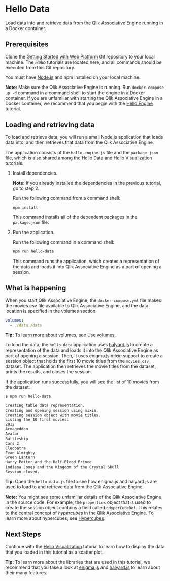 # Hello Data

Load data into and retrieve data from the Qlik Associative Engine running in a Docker container.

## Prerequisites

Clone the
[Getting Started with Web Platform](https://github.com/qlik-ea/getting-started-with-web-platform)
Git repository to your local machine. The *Hello* tutorials are located here,
and all commands should be executed from this Git repository.

You must have [Node.js](https://nodejs.org/en/) and npm
installed on your local machine.

**Note:** Make sure the Qlik Associative Engine is running. Run `docker-compose up -d`
command in a command shell to start the engine in a Docker container.
If you are unfamiliar with starting the Qlik Associative Engine in a Docker container, we
recommend that you begin with the [Hello Engine](./hello-engine.md) tutorial.

## Loading and retrieving data

To load and retrieve data, you will run a small Node.js application
 that loads data into, and then retrieves that data from the Qlik Associative Engine.

The application consists of the `hello-engine.js` file and the `package.json`
file, which is also shared among the Hello Data and
Hello Visualization tutorials.

1. Install dependencies.

    **Note:** If you already installed the dependencies in the previous tutorial, go to step 2.

    Run the following command from a command shell:

    ```bash
    npm install
    ```

    This command installs all of the dependent packages
    in the `package.json` file.

1. Run the application.

    Run the following command in a command shell:

    ```bash
    npm run hello-data
    ```

    This command runs the application, which creates a representation
    of the data and loads it into Qlik Associative Engine as a part of opening a session.

## What is happening

When you start Qlik Associative Engine, the `docker-compose.yml` file makes the movies.csv file
available to Qlik Associative Engine, and the data location is specified in the volumes section.

```yml
volumes:
  - ./data:/data
```

**Tip:** To learn more about volumes, see
[Use volumes](https://docs.docker.com/engine/admin/volumes/volumes/).

To load the data, the `hello-data` application uses
[halyard.js](https://github.com/qlik-oss/halyard.js) to create
a representation of the data and loads it into the Qlik Associative Engine as part of opening a session.
Then, it uses enigma.js _mixin_ support to create a session
object that holds the first 10 movie titles from the `movies.csv` dataset.
The application then retrieves the movie titles from the dataset, prints the results, and closes the session.

If the application runs successfully, you will see the list of 10 movies from the dataset.

```bash
$ npm run hello-data

Creating table data representation.
Creating and opening session using mixin.
Creating session object with movie titles.
Listing the 10 first movies:
2012
Armageddon
Avatar
Battleship
Cars 2
Cleopatra
Evan Almighty
Green Lantern
Harry Potter and the Half-Blood Prince
Indiana Jones and the Kingdom of the Crystal Skull
Session closed.
```

**Tip:** Open the `hello-data.js` file to see how enigma.js and
halyard.js are used to load to and retrieve data from the Qlik Associative Engine.

**Note:** You might see some unfamiliar details of
the Qlik Associative Engine in the source code.
For example, the `properties` object that is used to create the session object
contains a field called `qHyperCubeDef`. This relates to the
central concept of _hypercubes_ in the Qlik Associative Engine.
To learn more about hypercubes, see
[Hypercubes](http://help.qlik.com/en-US/sense-developer/Subsystems/Platform/Content/Concepts/Hypercubes.htm).

## Next Steps

Continue with the [Hello Visualization](./hello-visualization.md) tutorial
to learn how to display the data that you loaded in this tutorial as a scatter plot.

**Tip:** To learn more about the libraries that are used in this tutorial,
we recommend that you take a look at [enigma.js](https://github.com/qlik-oss/enigma.js) and
[halyard.js](https://github.com/qlik-oss/enigma.js) to learn about their many features.
